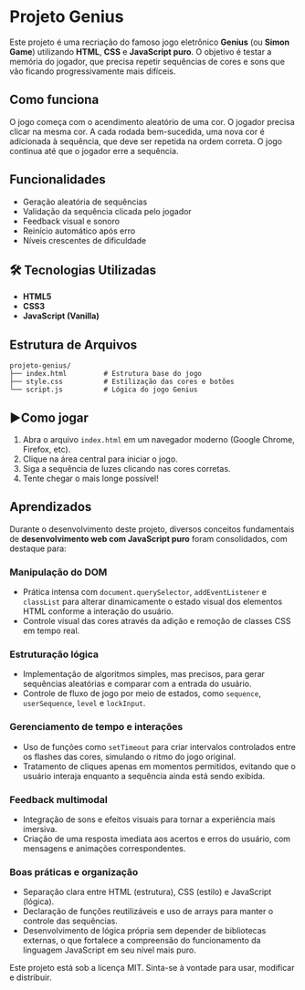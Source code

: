 
# Projeto Genius

Este projeto é uma recriação do famoso jogo eletrônico **Genius** (ou **Simon Game**) utilizando **HTML**, **CSS** e **JavaScript puro**. O objetivo é testar a memória do jogador, que precisa repetir sequências de cores e sons que vão ficando progressivamente mais difíceis.

## Como funciona

O jogo começa com o acendimento aleatório de uma cor. O jogador precisa clicar na mesma cor. A cada rodada bem-sucedida, uma nova cor é adicionada à sequência, que deve ser repetida na ordem correta. O jogo continua até que o jogador erre a sequência.

## Funcionalidades

- Geração aleatória de sequências
- Validação da sequência clicada pelo jogador
- Feedback visual e sonoro
- Reinício automático após erro
- Níveis crescentes de dificuldade

## 🛠️ Tecnologias Utilizadas

- **HTML5**
- **CSS3**
- **JavaScript (Vanilla)**

## Estrutura de Arquivos

```
projeto-genius/
├── index.html         # Estrutura base do jogo
├── style.css          # Estilização das cores e botões
└── script.js          # Lógica do jogo Genius
```

## ▶Como jogar

1. Abra o arquivo `index.html` em um navegador moderno (Google Chrome, Firefox, etc).
2. Clique na área central para iniciar o jogo.
3. Siga a sequência de luzes clicando nas cores corretas.
4. Tente chegar o mais longe possível!

## Aprendizados

Durante o desenvolvimento deste projeto, diversos conceitos fundamentais de **desenvolvimento web com JavaScript puro** foram consolidados, com destaque para:

### Manipulação do DOM
- Prática intensa com `document.querySelector`, `addEventListener` e `classList` para alterar dinamicamente o estado visual dos elementos HTML conforme a interação do usuário.
- Controle visual das cores através da adição e remoção de classes CSS em tempo real.

### Estruturação lógica
- Implementação de algoritmos simples, mas precisos, para gerar sequências aleatórias e comparar com a entrada do usuário.
- Controle de fluxo de jogo por meio de estados, como `sequence`, `userSequence`, `level` e `lockInput`.

### Gerenciamento de tempo e interações
- Uso de funções como `setTimeout` para criar intervalos controlados entre os flashes das cores, simulando o ritmo do jogo original.
- Tratamento de cliques apenas em momentos permitidos, evitando que o usuário interaja enquanto a sequência ainda está sendo exibida.

### Feedback multimodal
- Integração de sons e efeitos visuais para tornar a experiência mais imersiva.
- Criação de uma resposta imediata aos acertos e erros do usuário, com mensagens e animações correspondentes.

### Boas práticas e organização
- Separação clara entre HTML (estrutura), CSS (estilo) e JavaScript (lógica).
- Declaração de funções reutilizáveis e uso de arrays para manter o controle das sequências.
- Desenvolvimento de lógica própria sem depender de bibliotecas externas, o que fortalece a compreensão do funcionamento da linguagem JavaScript em seu nível mais puro.



Este projeto está sob a licença MIT. Sinta-se à vontade para usar, modificar e distribuir.

